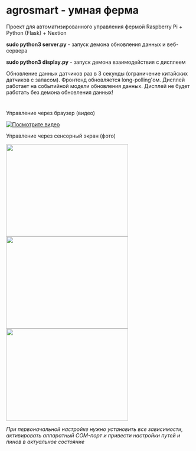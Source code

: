 # agrosmart - умная ферма

Проект для автоматизированного управления фермой Raspberry Pi + Python (Flask) + Nextion

**sudo python3 server.py** - запуск демона обновления данных и веб-сервера

**sudo python3 display.py** - запуск демона взаимодействия с дисплеем

Обновление данных датчиков раз в 3 секунды (ограничение китайских датчиков с запасом). Фронтенд обновляется long-polling'ом. Дисплей работает на событийной модели обновления данных. Дисплей не будет работать без демона обновления данных!

#

Управление через браузер (видео)

[![Посмотрите видео](https://img.youtube.com/vi/YpPX43LzU2A/maxresdefault.jpg)](https://youtu.be/YpPX43LzU2A)

Управление через сенсорный экран (фото)

<img src="https://user-images.githubusercontent.com/37335292/167301134-e38a5b37-e3bd-49b6-b822-33b41144e856.jpg" width="330" height="250"> <img src="https://user-images.githubusercontent.com/37335292/167301154-a9baca4f-4e78-4d49-86e7-edba527eea8f.jpg" width="330" height="250"> <img src="https://user-images.githubusercontent.com/37335292/167301155-7a9e2263-c569-4a1a-ab6f-0ca68871521f.jpg" width="330" height="250">

*При первоначальной настройке нужно установить все зависимости, активировать аппаратный COM-порт и привести настройки путей и пинов в актуальное состояние*
